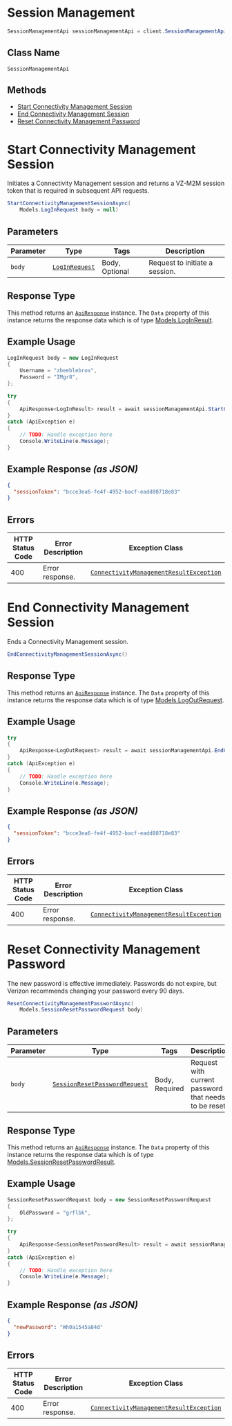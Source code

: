 # Session Management

```csharp
SessionManagementApi sessionManagementApi = client.SessionManagementApi;
```

## Class Name

`SessionManagementApi`

## Methods

* [Start Connectivity Management Session](../../doc/controllers/session-management.md#start-connectivity-management-session)
* [End Connectivity Management Session](../../doc/controllers/session-management.md#end-connectivity-management-session)
* [Reset Connectivity Management Password](../../doc/controllers/session-management.md#reset-connectivity-management-password)


# Start Connectivity Management Session

Initiates a Connectivity Management session and returns a VZ-M2M session token that is required in subsequent API requests.

```csharp
StartConnectivityManagementSessionAsync(
    Models.LogInRequest body = null)
```

## Parameters

| Parameter | Type | Tags | Description |
|  --- | --- | --- | --- |
| `body` | [`LogInRequest`](../../doc/models/log-in-request.md) | Body, Optional | Request to initiate a session. |

## Response Type

This method returns an [`ApiResponse`](../../doc/api-response.md) instance. The `Data` property of this instance returns the response data which is of type [Models.LogInResult](../../doc/models/log-in-result.md).

## Example Usage

```csharp
LogInRequest body = new LogInRequest
{
    Username = "zbeeblebrox",
    Password = "IMgr8",
};

try
{
    ApiResponse<LogInResult> result = await sessionManagementApi.StartConnectivityManagementSessionAsync(body);
}
catch (ApiException e)
{
    // TODO: Handle exception here
    Console.WriteLine(e.Message);
}
```

## Example Response *(as JSON)*

```json
{
  "sessionToken": "bcce3ea6-fe4f-4952-bacf-eadd80718e83"
}
```

## Errors

| HTTP Status Code | Error Description | Exception Class |
|  --- | --- | --- |
| 400 | Error response. | [`ConnectivityManagementResultException`](../../doc/models/connectivity-management-result-exception.md) |


# End Connectivity Management Session

Ends a Connectivity Management session.

```csharp
EndConnectivityManagementSessionAsync()
```

## Response Type

This method returns an [`ApiResponse`](../../doc/api-response.md) instance. The `Data` property of this instance returns the response data which is of type [Models.LogOutRequest](../../doc/models/log-out-request.md).

## Example Usage

```csharp
try
{
    ApiResponse<LogOutRequest> result = await sessionManagementApi.EndConnectivityManagementSessionAsync();
}
catch (ApiException e)
{
    // TODO: Handle exception here
    Console.WriteLine(e.Message);
}
```

## Example Response *(as JSON)*

```json
{
  "sessionToken": "bcce3ea6-fe4f-4952-bacf-eadd80718e83"
}
```

## Errors

| HTTP Status Code | Error Description | Exception Class |
|  --- | --- | --- |
| 400 | Error response. | [`ConnectivityManagementResultException`](../../doc/models/connectivity-management-result-exception.md) |


# Reset Connectivity Management Password

The new password is effective immediately. Passwords do not expire, but Verizon recommends changing your password every 90 days.

```csharp
ResetConnectivityManagementPasswordAsync(
    Models.SessionResetPasswordRequest body)
```

## Parameters

| Parameter | Type | Tags | Description |
|  --- | --- | --- | --- |
| `body` | [`SessionResetPasswordRequest`](../../doc/models/session-reset-password-request.md) | Body, Required | Request with current password that needs to be reset. |

## Response Type

This method returns an [`ApiResponse`](../../doc/api-response.md) instance. The `Data` property of this instance returns the response data which is of type [Models.SessionResetPasswordResult](../../doc/models/session-reset-password-result.md).

## Example Usage

```csharp
SessionResetPasswordRequest body = new SessionResetPasswordRequest
{
    OldPassword = "grflbk",
};

try
{
    ApiResponse<SessionResetPasswordResult> result = await sessionManagementApi.ResetConnectivityManagementPasswordAsync(body);
}
catch (ApiException e)
{
    // TODO: Handle exception here
    Console.WriteLine(e.Message);
}
```

## Example Response *(as JSON)*

```json
{
  "newPassword": "Wh0a1545a84d"
}
```

## Errors

| HTTP Status Code | Error Description | Exception Class |
|  --- | --- | --- |
| 400 | Error response. | [`ConnectivityManagementResultException`](../../doc/models/connectivity-management-result-exception.md) |

